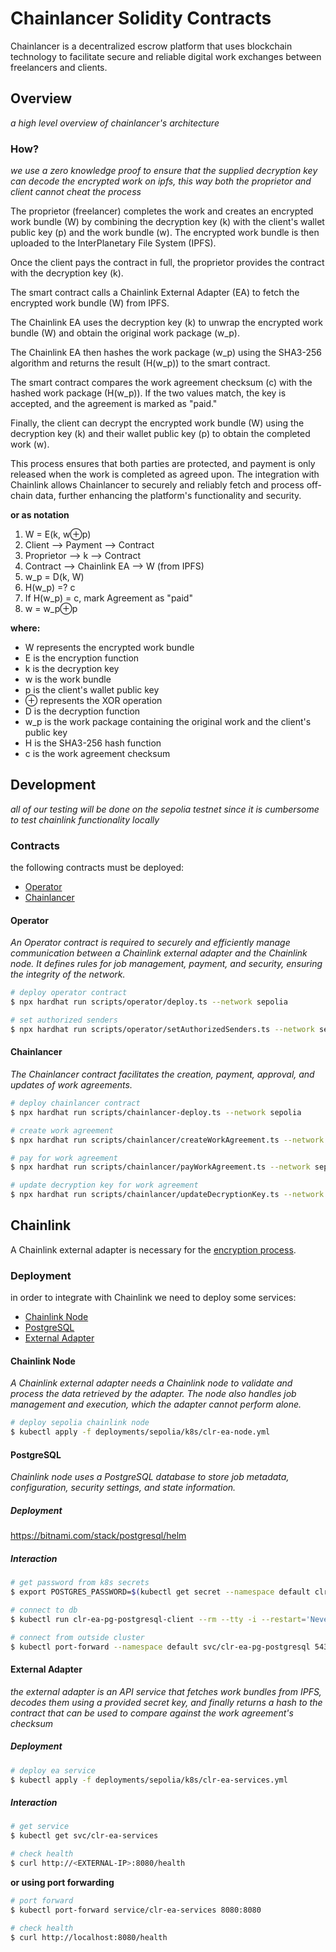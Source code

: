 # Chainlancer Solidity Contracts
Chainlancer is a decentralized escrow platform that uses blockchain technology to facilitate secure and reliable digital work exchanges between freelancers and clients. 

## Overview

_a high level overview of chainlancer's architecture_

### How?

_we use a zero knowledge proof to ensure that the supplied decryption key can decode the encrypted work on ipfs, this way both the proprietor and client cannot cheat the process_

The proprietor (freelancer) completes the work and creates an encrypted work bundle (W) by combining the decryption key (k) with the client's wallet public key (p) and the work bundle (w). The encrypted work bundle is then uploaded to the InterPlanetary File System (IPFS).

Once the client pays the contract in full, the proprietor provides the contract with the decryption key (k).

The smart contract calls a Chainlink External Adapter (EA) to fetch the encrypted work bundle (W) from IPFS.

The Chainlink EA uses the decryption key (k) to unwrap the encrypted work bundle (W) and obtain the original work package (w_p).

The Chainlink EA then hashes the work package (w_p) using the SHA3-256 algorithm and returns the result (H(w_p)) to the smart contract.

The smart contract compares the work agreement checksum (c) with the hashed work package (H(w_p)). If the two values match, the key is accepted, and the agreement is marked as "paid."

Finally, the client can decrypt the encrypted work bundle (W) using the decryption key (k) and their wallet public key (p) to obtain the completed work (w).

This process ensures that both parties are protected, and payment is only released when the work is completed as agreed upon. The integration with Chainlink allows Chainlancer to securely and reliably fetch and process off-chain data, further enhancing the platform's functionality and security.

**or as notation**

1. W = E(k, w⊕p)
2. Client ⟶ Payment ⟶ Contract
3. Proprietor ⟶ k ⟶ Contract
4. Contract ⟶ Chainlink EA ⟶ W (from IPFS)
5. w_p = D(k, W)
6. H(w_p) =? c
7. If H(w_p) = c, mark Agreement as "paid"
8. w = w_p⊕p

**where:**

- W represents the encrypted work bundle
- E is the encryption function
- k is the decryption key
- w is the work bundle
- p is the client's wallet public key
- ⊕ represents the XOR operation
- D is the decryption function
- w_p is the work package containing the original work and the client's public key
- H is the SHA3-256 hash function
- c is the work agreement checksum

## Development

_all of our testing will be done on the sepolia testnet since it is cumbersome to test chainlink functionality locally_

### Contracts

the following contracts must be deployed:

- [Operator](#operator)
- [Chainlancer](#chainlancer)

#### Operator

_An Operator contract is required to securely and efficiently manage communication between a Chainlink external adapter and the Chainlink node. It defines rules for job management, payment, and security, ensuring the integrity of the network._

```bash
# deploy operator contract
$ npx hardhat run scripts/operator/deploy.ts --network sepolia

# set authorized senders
$ npx hardhat run scripts/operator/setAuthorizedSenders.ts --network sepolia
```

#### Chainlancer

_The Chainlancer contract facilitates the creation, payment, approval, and updates of work agreements._

```bash
# deploy chainlancer contract
$ npx hardhat run scripts/chainlancer-deploy.ts --network sepolia

# create work agreement
$ npx hardhat run scripts/chainlancer/createWorkAgreement.ts --network sepolia

# pay for work agreement
$ npx hardhat run scripts/chainlancer/payWorkAgreement.ts --network sepolia

# update decryption key for work agreement
$ npx hardhat run scripts/chainlancer/updateDecryptionKey.ts --network sepolia
```

## Chainlink

A Chainlink external adapter is necessary for the [encryption process](#overview).

### Deployment

in order to integrate with Chainlink we need to deploy some services:

- [Chainlink Node](#chainlink-node)
- [PostgreSQL](#postgresql)
- [External Adapter](#external-adapter)

#### Chainlink Node

_A Chainlink external adapter needs a Chainlink node to validate and process the data retrieved by the adapter. The node also handles job management and execution, which the adapter cannot perform alone._

```bash
# deploy sepolia chainlink node
$ kubectl apply -f deployments/sepolia/k8s/clr-ea-node.yml
```

#### PostgreSQL

_Chainlink node uses a PostgreSQL database to store job metadata, configuration, security settings, and state information._

##### Deployment

https://bitnami.com/stack/postgresql/helm

##### Interaction

```bash
# get password from k8s secrets
$ export POSTGRES_PASSWORD=$(kubectl get secret --namespace default clr-ea-pg-postgresql -o jsonpath="{.data.postgres-password}" | base64 -d)

# connect to db
$ kubectl run clr-ea-pg-postgresql-client --rm --tty -i --restart='Never' --namespace default --image docker.io/bitnami/postgresql:15.2.0-debian-11-r26 --env="PGPASSWORD=$POSTGRES_PASSWORD" --command -- psql --host clr-ea-pg-postgresql -U postgres -d postgres -p 5432

# connect from outside cluster
$ kubectl port-forward --namespace default svc/clr-ea-pg-postgresql 5432:5432 & PGPASSWORD="$POSTGRES_PASSWORD" psql --host 127.0.0.1 -U postgres -d postgres -p 543
```

#### External Adapter

_the external adapter is an API service that fetches work bundles from IPFS, decodes them using a provided secret key, and finally returns a hash to the contract that can be used to compare against the work agreement's checksum_

##### Deployment

```bash
# deploy ea service
$ kubectl apply -f deployments/sepolia/k8s/clr-ea-services.yml
```

##### Interaction

```bash
# get service
$ kubectl get svc/clr-ea-services

# check health
$ curl http://<EXTERNAL-IP>:8080/health
```

**or using port forwarding**

```bash
# port forward
$ kubectl port-forward service/clr-ea-services 8080:8080

# check health
$ curl http://localhost:8080/health
```


